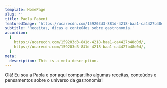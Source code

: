 ```yaml
---
template: HomePage
slug: ''
title: Paola Fabeni
featuredImage: 'https://ucarecdn.com/159203d3-881d-4218-baa1-ca4427b48d0d/'
subtitle: 'Receitas, dicas e conteúdos sobre gastronomia.'
accordion:
  [
    https://ucarecdn.com/159203d3-881d-4218-baa1-ca4427b48d0d/,
    https://ucarecdn.com/159203d3-881d-4218-baa1-ca4427b48d0d/,
  ]
meta:
  description: This is a meta description.
---
```


Olá! Eu sou a Paola e por aqui compartilho algumas receitas, conteúdos e pensamentos sobre o universo da gastronomia!
